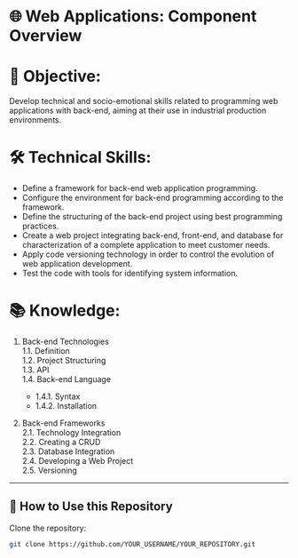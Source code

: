 # 🌐 Web Applications: Component Overview

# 🎯 Objective:

Develop technical and socio-emotional skills related to programming
web applications with back-end, aiming at their use in industrial production
environments.

# 🛠️ Technical Skills:

- Define a framework for back-end web application programming.  
- Configure the environment for back-end programming according to the framework.  
- Define the structuring of the back-end project using best programming practices.  
- Create a web project integrating back-end, front-end, and database for
characterization of a complete application to meet customer needs.  
- Apply code versioning technology in order to control the evolution of
web application development.  
- Test the code with tools for identifying system information.  

# 📚 Knowledge:

1. Back-end Technologies  
   1.1. Definition  
   1.2. Project Structuring  
   1.3. API  
   1.4. Back-end Language  
   - 1.4.1. Syntax  
   - 1.4.2. Installation  

2. Back-end Frameworks  
   2.1. Technology Integration  
   2.2. Creating a CRUD  
   2.3. Database Integration  
   2.4. Developing a Web Project  
   2.5. Versioning
   
---

## 🚀 How to Use this Repository
Clone the repository:
```bash
git clone https://github.com/YOUR_USERNAME/YOUR_REPOSITORY.git
